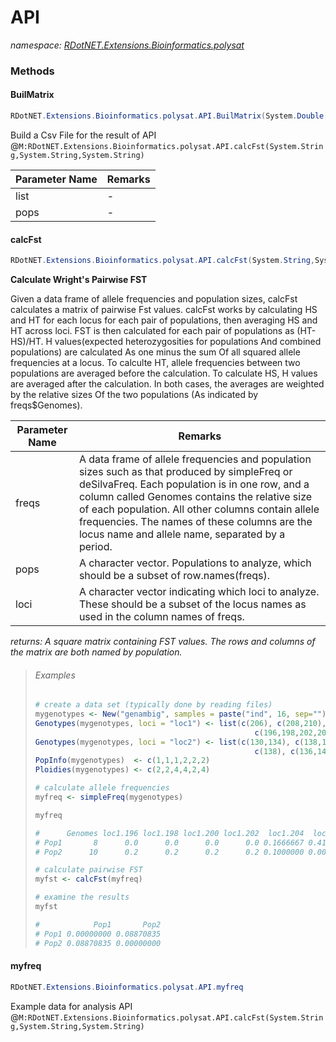 ﻿# API
_namespace: [RDotNET.Extensions.Bioinformatics.polysat](./index.md)_





### Methods

#### BuilMatrix
```csharp
RDotNET.Extensions.Bioinformatics.polysat.API.BuilMatrix(System.Double[],System.String[])
```
Build a Csv File for the result of API @``M:RDotNET.Extensions.Bioinformatics.polysat.API.calcFst(System.String,System.String,System.String)``

|Parameter Name|Remarks|
|--------------|-------|
|list|-|
|pops|-|


#### calcFst
```csharp
RDotNET.Extensions.Bioinformatics.polysat.API.calcFst(System.String,System.String,System.String)
```
**Calculate Wright's Pairwise FST**
 
 Given a data frame of allele frequencies and population sizes, calcFst calculates a matrix of pairwise Fst values.
 calcFst works by calculating HS and HT for each locus for each pair of populations, then averaging HS and HT across loci. FST is then calculated for each pair of populations as (HT-HS)/HT.
 H values(expected heterozygosities for populations And combined populations) are calculated As one minus the sum Of all squared allele frequencies at a locus. To calculte HT, allele frequencies between two populations are averaged before the calculation. To calculate HS, H values are averaged after the calculation. In both cases, the averages are weighted by the relative sizes Of the two populations (As indicated by freqs$Genomes).

|Parameter Name|Remarks|
|--------------|-------|
|freqs|A data frame of allele frequencies and population sizes such as that produced by simpleFreq or deSilvaFreq. Each population is in one row, and a column called Genomes contains the relative size of each population. All other columns contain allele frequencies. The names of these columns are the locus name and allele name, separated by a period.|
|pops|A character vector. Populations to analyze, which should be a subset of row.names(freqs).|
|loci|A character vector indicating which loci to analyze. These should be a subset of the locus names as used in the column names of freqs.|


_returns: A square matrix containing FST values. The rows and columns of the matrix are both named by population._
> 
>  ###### Examples
>  
>  ```R
>  # create a data set (typically done by reading files)
>  mygenotypes <- New("genambig", samples = paste("ind", 16, sep=""), loci = c("loc1", "loc2"))
>  Genotypes(mygenotypes, loci = "loc1") <- list(c(206), c(208,210), c(204,206,210),
>                                                   c(196,198,202,208), c(196,200), c(198,200,202,204))
>  Genotypes(mygenotypes, loci = "loc2") <- list(c(130,134), c(138,140), c(130,136,140),
>                                                   c(138), c(136,140), c(130,132,136))
>  PopInfo(mygenotypes)  <- c(1,1,1,2,2,2)
>  Ploidies(mygenotypes) <- c(2,2,4,4,2,4)
>  
>  # calculate allele frequencies
>  myfreq <- simpleFreq(mygenotypes)
>  
>  myfreq
>  
>  #      Genomes loc1.196 loc1.198 loc1.200 loc1.202  loc1.204  loc1.206 loc1.208  loc1.210  loc2.130  loc2.132 loc2.134  loc2.136 loc2.138  loc2.140
>  # Pop1       8      0.0      0.0      0.0      0.0 0.1666667 0.4166667    0.125 0.2916667 0.2916667 0.0000000    0.125 0.1666667    0.125 0.2916667
>  # Pop2      10      0.2      0.2      0.2      0.2 0.1000000 0.0000000    0.100 0.0000000 0.1333333 0.1333333    0.000 0.2333333    0.400 0.1000000
>  
>  # calculate pairwise FST
>  myfst <- calcFst(myfreq)
>  
>  # examine the results
>  myfst
>  
>  #            Pop1       Pop2
>  # Pop1 0.00000000 0.08870835
>  # Pop2 0.08870835 0.00000000
>  ```
>  

#### myfreq
```csharp
RDotNET.Extensions.Bioinformatics.polysat.API.myfreq
```
Example data for analysis API @``M:RDotNET.Extensions.Bioinformatics.polysat.API.calcFst(System.String,System.String,System.String)``


